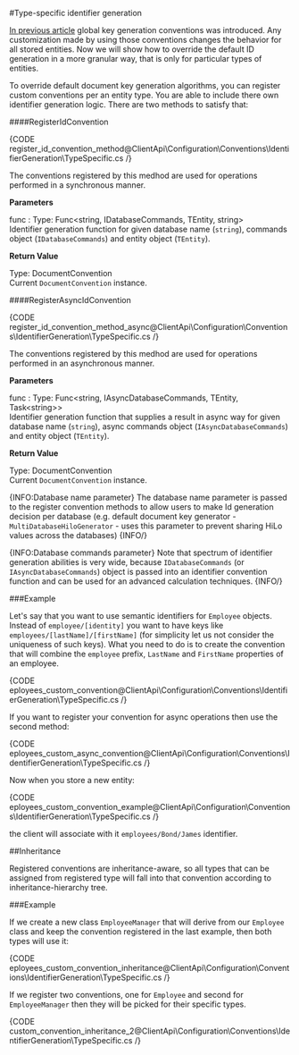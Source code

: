 ﻿#Type-specific identifier generation

[In previous article](./global) global key generation conventions was introduced. Any customization made by using those conventions changes the behavior for all stored entities.
Now we will show how to override the default ID generation in a more granular way, that is only for particular types of entities.

To override default document key generation algorithms, you can register custom conventions per an entity type. You are able to include there own identifier generation logic.
There are two methods to satisfy that:

####RegisterIdConvention

{CODE register_id_convention_method@ClientApi\Configuration\Conventions\IdentifierGeneration\TypeSpecific.cs /}

The conventions registered by this medhod are used for operations performed in a synchronous manner.

**Parameters**

func
:   Type: Func<string, IDatabaseCommands, TEntity, string>   
Identifier generation function for given database name (`string`), commands object (`IDatabaseCommands`) and entity object (`TEntity`).

**Return Value**

Type: DocumentConvention   
Current `DocumentConvention` instance.

####RegisterAsyncIdConvention

{CODE register_id_convention_method_async@ClientApi\Configuration\Conventions\IdentifierGeneration\TypeSpecific.cs /}

The conventions registered by this medhod are used for operations performed in an asynchronous manner.

**Parameters**

func
:   Type: Func<string, IAsyncDatabaseCommands, TEntity, Task&lt;string&gt;>   
Identifier generation function that supplies a result in async way for given database name (`string`), async commands object (`IAsyncDatabaseCommands`) and entity object (`TEntity`).

**Return Value**

Type: DocumentConvention   
Current `DocumentConvention` instance.

{INFO:Database name parameter}
The database name parameter is passed to the register convention methods to allow users to make Id generation decision per database 
(e.g. default document key generator - `MultiDatabaseHiloGenerator` - uses this parameter to prevent sharing HiLo values across the databases)
{INFO/}

{INFO:Database commands parameter}
Note that spectrum of identifier generation abilities is very wide, because `IDatabaseCommands` (or `IAsyncDatabaseCommands`) object is passed into an identifier convention function 
and can be used for an advanced calculation techniques.
{INFO/}

###Example

Let's say that you want to use semantic identifiers for `Employee` objects. Instead of `employee/[identity]` you want to have keys like `employees/[lastName]/[firstName]`
(for simplicity let us not consider the uniqueness of such keys). What you need to do is to create the convention that will combine the `employee` prefix, `LastName` and `FirstName` 
properties of an employee.

{CODE eployees_custom_convention@ClientApi\Configuration\Conventions\IdentifierGeneration\TypeSpecific.cs /}

If you want to register your convention for async operations then use the second method:

{CODE eployees_custom_async_convention@ClientApi\Configuration\Conventions\IdentifierGeneration\TypeSpecific.cs /}

Now when you store a new entity:

{CODE eployees_custom_convention_example@ClientApi\Configuration\Conventions\IdentifierGeneration\TypeSpecific.cs /}

the client will associate with it `employees/Bond/James` identifier.

##Inheritance

Registered conventions are inheritance-aware, so all types that can be assigned from registered type will fall into that convention according to inheritance-hierarchy tree.

###Example

If we create a new class `EmployeeManager` that will derive from our `Employee` class and keep the convention registered in the last example, then both types will use it:

{CODE eployees_custom_convention_inheritance@ClientApi\Configuration\Conventions\IdentifierGeneration\TypeSpecific.cs /}

If we register two conventions, one for `Employee` and second for `EmployeeManager` then they will be picked for their specific types.

{CODE custom_convention_inheritance_2@ClientApi\Configuration\Conventions\IdentifierGeneration\TypeSpecific.cs /}